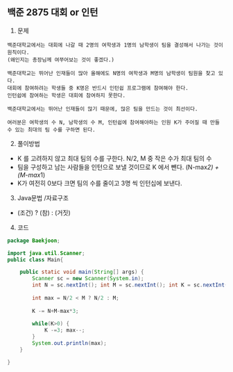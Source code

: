 ## 백준 2875 대회 or 인턴 

1. 문제
```
백준대학교에서는 대회에 나갈 때 2명의 여학생과 1명의 남학생이 팀을 결성해서 나가는 것이 원칙이다.
(왜인지는 총장님께 여쭈어보는 것이 좋겠다.)

백준대학교는 뛰어난 인재들이 많아 올해에도 N명의 여학생과 M명의 남학생이 팀원을 찾고 있다.
대회에 참여하려는 학생들 중 K명은 반드시 인턴쉽 프로그램에 참여해야 한다. 
인턴쉽에 참여하는 학생은 대회에 참여하지 못한다.

백준대학교에서는 뛰어난 인재들이 많기 때문에, 많은 팀을 만드는 것이 최선이다.

여러분은 여학생의 수 N, 남학생의 수 M, 인턴쉽에 참여해야하는 인원 K가 주어질 때 만들 수 있는 최대의 팀 수를 구하면 된다.
```
2. 풀이방법
* K 를 고려하지 않고 최대 팀의 수를 구한다. N/2, M 중 작은 수가 최대 팀의 수 
* 팀을 구성하고 남는 사람들을 인턴으로 보낼 것이므로 K 에서 뺀다. (N-max*2) + (M-max*1)
* K가 여전히 0보다 크면 팀의 수를 줄이고 3명 씩 인턴십에 보낸다. 

3. Java문법 /자료구조
* (조건) ? (참) : (거짓)
4. 코드
```java
package Baekjoon;

import java.util.Scanner;
public class Main{

	public static void main(String[] args) {
		Scanner sc = new Scanner(System.in);
		int N = sc.nextInt(); int M = sc.nextInt(); int K = sc.nextInt();
		
		int max = N/2 < M ? N/2 : M;
		
		K -= N+M-max*3;
		
		while(K>0) {
			K -=3; max--;
		}
		System.out.println(max);
	}

}

```
